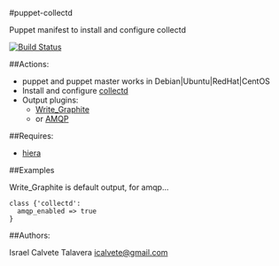 #puppet-collectd

Puppet manifest to install and configure collectd

[![Build Status](https://secure.travis-ci.org/icalvete/puppet-collectd.png)](http://travis-ci.org/icalvete/puppet-collectd)

##Actions:

* puppet and puppet master works in Debian|Ubuntu|RedHat|CentOS
* Install and configure [collectd](https://collectd.org/)
* Output plugins:
  + [Write_Graphite](https://collectd.org/wiki/index.php/Plugin:Write_Graphite)
  + or [AMQP](https://collectd.org/wiki/index.php/Plugin:AMQP)

##Requires:

* [hiera](http://docs.puppetlabs.com/hiera/1/index.html)

##Examples

Write_Graphite is default output, for amqp...

    class {'collectd':
      amqp_enabled => true
    }


##Authors:

Israel Calvete Talavera <icalvete@gmail.com>
